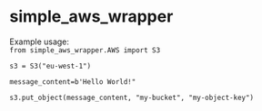 # simple_aws_wrapper

Example usage:<br>
``
from simple_aws_wrapper.AWS import S3
``

``
s3 = S3("eu-west-1")
``

``
message_content=b'Hello World!"
``

``
s3.put_object(message_content, "my-bucket", "my-object-key")
``


